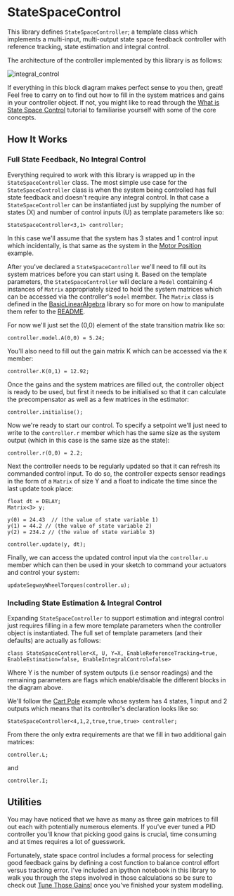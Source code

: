 # StateSpaceControl

This library defines ```StateSpaceController```; a template class which implements a multi-input, multi-output state space feedback controller with reference tracking, state estimation and integral control.

The architecture of the controller implemented by this library is as follows:

![integral_control](https://user-images.githubusercontent.com/2457362/36100996-6f4d30d2-104b-11e8-9aec-dd66ff9d441b.png)

If everything in this block diagram makes perfect sense to you then, great! Feel free to carry on to find out how to fill in the system matrices and gains in your controller object. If not, you might like to read through the [What is State Space Control](https://github.com/tomstewart89/StateSpaceControl/blob/master/extras/what_is_state_space_control.md) tutorial to familiarise yourself with some of the core concepts.

## How It Works

### Full State Feedback, No Integral Control

Everything required to work with this library is wrapped up in the ```StateSpaceController``` class. The most simple use case for the ```StateSpaceController``` class is when the system being controlled has full state feedback and doesn't require any integral control. In that case a ```StateSpaceController``` can be instantiated just by supplying the number of states (X) and number of control inputs (U) as template parameters like so:

```
StateSpaceController<3,1> controller;
```
In this case we'll assume that the system has 3 states and 1 control input which incidentally, is that same as the system in the [Motor Position](https://github.com/tomstewart89/StateSpaceControl/tree/master/examples/MotorPosition) example. 

After you've declared a ```StateSpaceController``` we'll need to fill out its system matrices before you can start using it. Based on the template parameters, the ```StateSpaceController``` will declare a ```Model``` containing 4 instances of ```Matrix``` appropriately sized to hold the system matrices which can be accessed via the controller's ```model``` member. The ```Matrix``` class is defined in the [BasicLinearAlgebra](https://github.com/tomstewart89/BasicLinearAlgebra) library so for more on how to manipulate them refer to the [README](https://github.com/tomstewart89/BasicLinearAlgebra/blob/master/README.md). 

For now we'll just set the (0,0) element of the state transition matrix like so:
```
controller.model.A(0,0) = 5.24;
```
You'll also need to fill out the gain matrix K which can be accessed via the ```K``` member:
```
controller.K(0,1) = 12.92;
```
Once the gains and the system matrices are filled out, the controller object is ready to be used, but first it needs to be initialised so that it can calculate the precompensator as well as a few matrices in the estimator:
```
controller.initialise();
```
Now we're ready to start our control. To specify a setpoint we'll just need to write to the ```controller.r``` member which has the same size as the system output (which in this case is the same size as the state):
```
controller.r(0,0) = 2.2;
```
Next the controller needs to be regularly updated so that it can refresh its commanded control input. To do so, the controller expects sensor readings in the form of a ```Matrix``` of size Y and a float to indicate the time since the last update took place:

```
float dt = DELAY;
Matrix<3> y;

y(0) = 24.43  // (the value of state variable 1)
y(1) = 44.2 // (the value of state variable 2)
y(2) = 234.2 // (the value of state variable 3)

controller.update(y, dt);

```
Finally, we can access the updated control input via the ```controller.u``` member which can then be used in your sketch to command your actuators and control your system:
```
updateSegwayWheelTorques(controller.u);
```

### Including State Estimation & Integral Control

Expanding ```StateSpaceController``` to support estimation and integral control just requires filling in a few more template parameters when the controller object is instantiated. The full set of template parameters (and their defaults) are actually as follows:

```
class StateSpaceController<X, U, Y=X, EnableReferenceTracking=true, EnableEstimation=false, EnableIntegralControl=false>
```
Where Y is the number of system outputs (i.e sensor readings) and the remaining parameters are flags which enable/disable the different blocks in the diagram above.

We'll follow the [Cart Pole](https://github.com/tomstewart89/StateSpaceControl/tree/master/examples/CartPole) example whose system has 4 states, 1 input and 2 outputs which means that its controller's declaration looks like so:

```
StateSpaceController<4,1,2,true,true,true> controller;
```
From there the only extra requirements are that we fill in two additional gain matrices:

```
controller.L;
```
and
```
controller.I;
```

## Utilities

You may have noticed that we have as many as three gain matrices to fill out each with potentially numerous elements. If you've ever tuned a PID controller you'll know that picking good gains is crucial, time consuming and at times requires a lot of guesswork.

Fortunately, state space control includes a formal process for selecting good feedback gains by defining a cost function to balance control effort versus tracking error. I've included an ipython notebook in this library to walk you through the steps involved in those calculations so be sure to check out [Tune Those Gains!](https://github.com/tomstewart89/StateSpaceControl/blob/master/extras/tune_those_gains.ipynb) once you've finished your system modelling.
